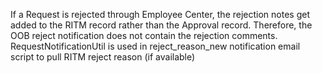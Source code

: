 If a Request is rejected through Employee Center, the rejection notes get added to the RITM record rather than the Approval record. Therefore, the OOB reject notification does not contain the rejection comments. 
RequestNotificationUtil is used in reject_reason_new notification email script to pull RITM reject reason (if available)
